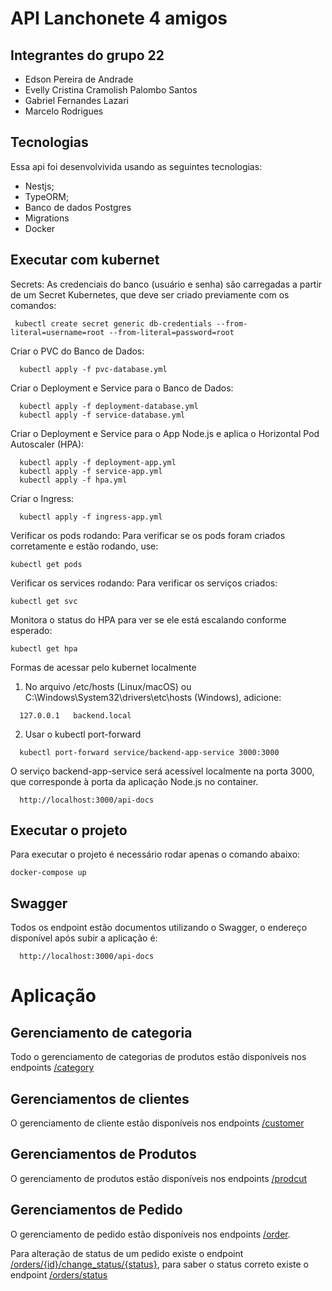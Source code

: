 # API Lanchonete 4 amigos

## Integrantes do grupo 22 
- Edson Pereira de Andrade
- Evelly Cristina Cramolish Palombo Santos 
- Gabriel Fernandes Lazari 
- Marcelo Rodrigues

## Tecnologias
Essa api foi desenvolvivida usando as seguintes tecnologias:
 - Nestjs;
 - TypeORM;
 - Banco de dados Postgres
 - Migrations
 - Docker

 ## Executar com kubernet

 Secrets: As credenciais do banco (usuário e senha) são carregadas a partir de um Secret Kubernetes, que deve ser criado previamente com os comandos:
```ssh
 kubectl create secret generic db-credentials --from-literal=username=root --from-literal=password=root
```

 Criar o PVC do Banco de Dados:
```ssh
  kubectl apply -f pvc-database.yml
```

Criar o Deployment e Service para o Banco de Dados:
```ssh
  kubectl apply -f deployment-database.yml
  kubectl apply -f service-database.yml
```

Criar o Deployment e Service para o App Node.js e aplica o Horizontal Pod Autoscaler (HPA):
```ssh
  kubectl apply -f deployment-app.yml
  kubectl apply -f service-app.yml
  kubectl apply -f hpa.yml
```

Criar o Ingress:
```ssh
  kubectl apply -f ingress-app.yml
```

Verificar os pods rodando: Para verificar se os pods foram criados corretamente e estão rodando, use:
```ssh
kubectl get pods
```

Verificar os services rodando: Para verificar os serviços criados:
```ssh
kubectl get svc
```

Monitora o status do HPA para ver se ele está escalando conforme esperado:
```ssh
kubectl get hpa
```

Formas de acessar pelo kubernet localmente
1) No arquivo /etc/hosts (Linux/macOS) ou C:\Windows\System32\drivers\etc\hosts (Windows), adicione:
```ssh
  127.0.0.1   backend.local
```

2) Usar o kubectl port-forward
```ssh
  kubectl port-forward service/backend-app-service 3000:3000
```

O serviço backend-app-service será acessível localmente na porta 3000, que corresponde à porta da aplicação Node.js no container.
```ssh
  http://localhost:3000/api-docs
```  
## Executar o projeto
Para executar o projeto é necessário rodar apenas o comando abaixo:

```
docker-compose up
```

## Swagger

Todos os endpoint estão documentos utilizando o Swagger, o endereço disponível após subir a aplicação é:

```
  http://localhost:3000/api-docs
```  

# Aplicação

## Gerenciamento de categoria
Todo o gerenciamento de categorias de produtos estão disponíveis nos endpoints [/category](http://localhost:3000/api-docs#/Categoria)


## Gerenciamentos de clientes
O gerenciamento de cliente estão disponíveis nos endpoints [/customer](http://localhost:3000/api-docs#/Cliente)

## Gerenciamentos de Produtos
O gerenciamento de produtos estão disponíveis nos endpoints [/prodcut](http://localhost:3000/api-docs#/Produto)

## Gerenciamentos de Pedido
O gerenciamento de pedido estão disponíveis nos endpoints [/order](http://localhost:3000/api-docs#/Pedidos).

Para alteração de status de um pedido existe o endpoint [/orders/{id}/change_status/{status}](http://localhost:3000/api-docs#/Pedidos/OrderController_changeStatus), para saber o status correto existe o endpoint [/orders/status](http://localhost:3000/api-docs#/Pedidos/OrderController_getListStatus)